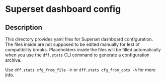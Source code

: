 # Superset dashboard config

## Description

This directory provides yaml files for Superset dashboard configuration.
The files inside are not supposed to be edited manually for lest of compatibility breaks.
Placeholders inside the files will be filled automatically when you use the 
`dff.stats` CLI command to generate a configuration archive.

Use `dff.stats cfg_from_file -h` or `dff.stats cfg_from_opts -h` for more info.